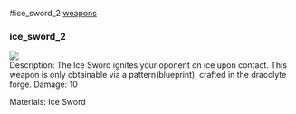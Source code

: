 #ice_sword_2
<a href="/posts/wiki/weapons">weapons</a>
<div class="iteminfo">
<h3>ice_sword_2</h3>
<img class="pixelimage" src="https://dragon-force-studio.com/images/EF_wiki/ice_sword_2.png">

</div>
Description: The Ice Sword ignites your oponent on ice upon contact.  This weapon is only obtainable via a pattern(blueprint), crafted in the dracolyte forge. 
Damage: 10 

Materials: Ice Sword